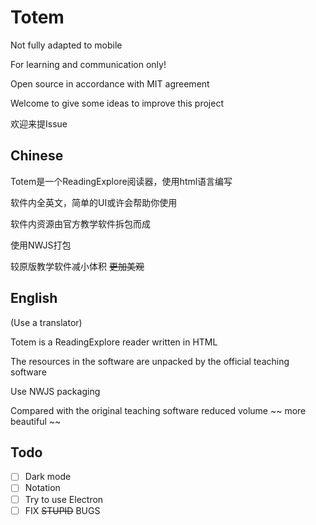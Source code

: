 # Totem

Not fully adapted to mobile

For learning and communication only!

Open source in accordance with MIT agreement

Welcome to give some ideas to improve this project

欢迎来提Issue
## Chinese 

Totem是一个ReadingExplore阅读器，使用html语言编写

软件内全英文，简单的UI或许会帮助你使用

软件内资源由官方教学软件拆包而成

使用NWJS打包

较原版教学软件减小体积 ~~更加美观~~

## English

(Use a translator)

Totem is a ReadingExplore reader written in HTML

The resources in the software are unpacked by the official teaching software

Use NWJS packaging

Compared with the original teaching software reduced volume ~~ more beautiful ~~

## Todo

- [ ] Dark mode
- [ ] Notation
- [ ] Try to use Electron
- [ ] FIX ~~STUPID~~ BUGS
